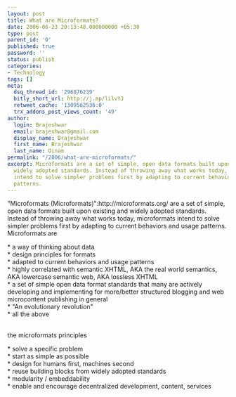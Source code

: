 ```yaml
---
layout: post
title: What are Microformats?
date: 2006-06-23 20:13:48.000000000 +05:30
type: post
parent_id: '0'
published: true
password: ''
status: publish
categories:
- Technology
tags: []
meta:
  dsq_thread_id: '296876239'
  bitly_short_url: http://j.mp/lilvYJ
  retweet_cache: '1309562536:0'
  trx_addons_post_views_count: '49'
author:
  login: Brajeshwar
  email: brajeshwar@gmail.com
  display_name: Brajeshwar
  first_name: Brajeshwar
  last_name: Oinam
permalink: "/2006/what-are-microformats/"
excerpt: Microformats are a set of simple, open data formats built upon existing and
  widely adopted standards. Instead of throwing away what works today, microformats
  intend to solve simpler problems first by adapting to current behaviors and usage
  patterns.
---
```

<p>"Microformats (Microformats)":http://microformats.org/ are a set of simple, open data formats built upon existing and widely adopted standards. Instead of throwing away what works today, microformats intend to solve simpler problems first by adapting to current behaviors and usage patterns. Microformats are</p>
<p>* a way of thinking about data<br />
* design principles for formats<br />
* adapted to current behaviors and usage patterns<br />
* highly correlated with semantic XHTML, AKA the real world semantics, AKA lowercase semantic web, AKA lossless XHTML<br />
* a set of simple open data format standards that many are actively developing and implementing for more/better structured blogging and web microcontent publishing in general<br />
* "An evolutionary revolution"<br />
* all the above</p>
<p><!--more--><br />
the microformats principles</p>
<p>* solve a specific problem<br />
* start as simple as possible<br />
* design for humans first, machines second<br />
* reuse building blocks from widely adopted standards<br />
* modularity / embeddability<br />
* enable and encourage decentralized development, content, services</p>
